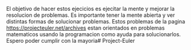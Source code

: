 El objetivo de hacer estos ejecicios es ejecitar la mente y mejorar la resolucion de problemas.
Es importante tener la mente abierta y ver distintas formas de solucionar problemas.
Estos problemas de la pagina https://projecteuler.net/archives estan orientados en problemas matematicos usando la programacion como ayuda para solucionarlos.
Espero poder cumplir con la mayoria# Project-Euler
